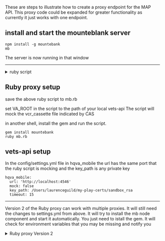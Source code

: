 
These are steps to illustrate how to create a proxy endpoint for the MAP API.
This proxy code could be expanded for greater functionality as currently it just works with one endpoint.

## install and start the mounteblank server

```
npm install -g mountebank
mb
```

The server is now running in that window

---

<details>
  <summary> ruby script </summary>
  
```
require 'mountebank'
require 'yaml'

puts "#{Mountebank.imposters}"

VA_ROOT = '/Users/laurenceguild/src/pgd_pr1/vets-api'
SPEC = 'spec/support/vcr_cassettes/health_quest'
CAS = 'appointments/get_appointment_by_id.yml'

path = "#{VA_ROOT}/#{SPEC}/#{CAS}"

cas_obj = YAML.load_file(path)
body = JSON.parse(cas_obj['http_interactions'][0]['response']['body']['string'])

port = 4546
protocol = Mountebank::Imposter::PROTOCOL_HTTP
imposter = Mountebank::Imposter.build(port, protocol)

# Create a response
status_code = 200
headers = {"Content-Type" => "application/json"}
response = Mountebank::Stub::HttpResponse.create(status_code, headers, body)

imposter.add_stub(response)
imposter.save!

```
  
</details>  

## Ruby proxy setup

save the above ruby script to mb.rb

set VA_ROOT in the script to the path of your local vets-api
The script will mock the vcr_cassette file indicated by CAS

in another shell, install the gem and run the script.

```
gem install mountebank
ruby mb.rb
```

## vets-api setup

In the config/settings.yml file in hqva_mobile the url has the same port
that the ruby script is mocking and the key_path is any private key

```
hqva_mobile:
  url: 'http://localhost:4546'
  mock: false
  key_path: /Users/laurenceguild/my-play-certs/sandbox_rsa
  timeout: 15
```  

---

 Version 2 of the Ruby proxy can work with multiple proxies. It will still need the
 changes to settings.yml from above. It will try to install the mb node component and start it automatically. You just need to
 istall the gem. It will check for environment variables that you may be missing and notify you
 

<details>
  <summary>Ruby proxy Version 2</summary>

```
require 'mountebank'
require 'yaml'


VA_ROOT = '/Users/laurenceguild/src/pgd_pr1/vets-api'
SPEC_PATH = 'spec/support/vcr_cassettes/health_quest'
PORT = 4546

class HealthQuestProxy
  Proxies = [
    {
      path: "/appointments/v1/patients/\\w+/appointments/\\d+",
      cas: 'appointments/get_appointment_by_id.yml'
    },
    {
      path: '/appointments/v1/patients/\\w+/appointments',
      cas: 'appointments/get_appointments.yml'
    }
  ]

  def launch
    Proxies.each do |prx|
      path = "#{VA_ROOT}/#{SPEC_PATH}/#{prx[:cas]}"
      cas_obj = YAML.load_file(path)
      body = JSON.parse(cas_obj['http_interactions'][0]['response']['body']['string'])

      status_code = 200
      headers = {"Content-Type" => "application/json"}
      data = {matches: {path: prx[:path]}}
      predicate = Mountebank::Stub::Predicate.new(data)
      response = Mountebank::Stub::HttpResponse.create(status_code, headers, body)

      puts "\n\nADD IMPOSTER for #{path}\n\n"
      @imposter.add_stub(response, predicate)
      @imposter.save!
    end
  end

  def start_mb
    @mb_pid = Process.fork { system 'mb' }
    if !@mb_pid 
      system 'npm install -g mountebank'
      start_mb
    end
  end

  def initialize
    ['MOUNTEBANK_SERVER', 'MOUNTEBANK_PORT'].each do |var|
      unless ENV[var]
        puts "You do not have the environment variable set for #{var}"
        puts 'add these to ~/.zshrc'
        puts 'export MOUNTEBANK_SERVER=127.0.0.1'
        puts 'export MOUNTEBANK_PORT=2525'
        exit
      end
    end

    terminate_imposter = "curl -X DELETE http://localhost:2525/imposters/#{PORT}"
    kill_mbserver = "ps -ef | grep 'usr/local/bin/mb' | grep -v grep | awk '{ print $2 }' | xargs kill"
    system terminate_imposter
    puts "**** KILL PREVIOUS SERVER ****"
    system kill_mbserver
    sleep 1
    start_mb
    puts "mb pid = #{@mb_pid}"
    sleep 1

    protocol = Mountebank::Imposter::PROTOCOL_HTTP
    @imposter = Mountebank::Imposter.build(PORT, protocol)   
    puts "-- LAUNCH --" 
    launch
    sleep 1
    puts "Imposters: #{Mountebank.imposters}"
  end

end



HealthQuestProxy.new

```

</details>
